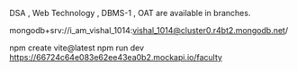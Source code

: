 DSA , Web Technology , DBMS-1 , OAT are available in branches.

mongodb+srv://i_am_vishal_1014:vishal_1014@cluster0.r4bt2.mongodb.net/

npm create vite@latest
npm run dev
https://66724c64e083e62ee43ea0b2.mockapi.io/faculty
